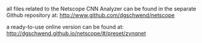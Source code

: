 all files related to the Netscope CNN Analyzer can be found in the separate Github repository at:
http://www.github.com/dgschwend/netscope

a ready-to-use online version can be found at:
http://dgschwend.github.io/netscope/#/preset/zynqnet
